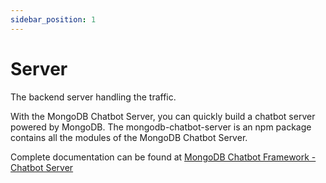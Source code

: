 ```yaml
---
sidebar_position: 1
---
```


# Server

The backend server handling the traffic.

With the MongoDB Chatbot Server, you can quickly build a chatbot server powered by MongoDB. The mongodb-chatbot-server is an npm package contains all the modules of the MongoDB Chatbot Server.

Complete documentation can be found at [MongoDB Chatbot Framework - Chatbot Server](https://mongodb.github.io/chatbot/server/configure)